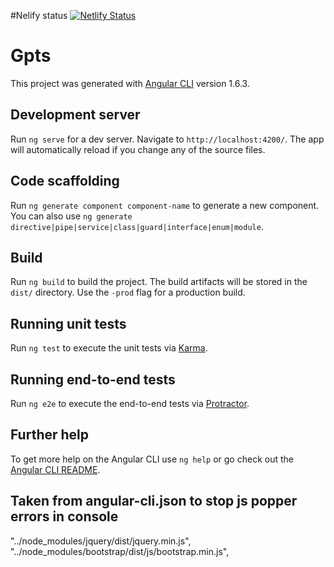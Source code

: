#Nelify status
[![Netlify Status](https://api.netlify.com/api/v1/badges/d2f31c48-1a5e-4a24-84fc-2488e4fedbaa/deploy-status)](https://app.netlify.com/sites/xenodochial-easley-56a060/deploys)

# Gpts

This project was generated with [Angular CLI](https://github.com/angular/angular-cli) version 1.6.3.

## Development server

Run `ng serve` for a dev server. Navigate to `http://localhost:4200/`. The app will automatically reload if you change any of the source files.

## Code scaffolding

Run `ng generate component component-name` to generate a new component. You can also use `ng generate directive|pipe|service|class|guard|interface|enum|module`.

## Build

Run `ng build` to build the project. The build artifacts will be stored in the `dist/` directory. Use the `-prod` flag for a production build.

## Running unit tests

Run `ng test` to execute the unit tests via [Karma](https://karma-runner.github.io).

## Running end-to-end tests

Run `ng e2e` to execute the end-to-end tests via [Protractor](http://www.protractortest.org/).

## Further help

To get more help on the Angular CLI use `ng help` or go check out the [Angular CLI README](https://github.com/angular/angular-cli/blob/master/README.md).

## Taken from angular-cli.json to stop js popper errors in console
"../node_modules/jquery/dist/jquery.min.js",
"../node_modules/bootstrap/dist/js/bootstrap.min.js",
